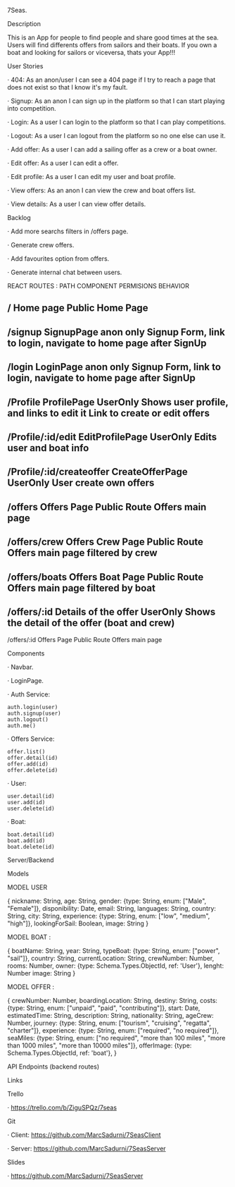 7Seas.

Description

This is an App for people to find people and share good times at the sea. Users will find differents offers from sailors and their boats.
If you own a boat and looking for sailors or viceversa, thats your App!!!


User Stories

· 404: As an anon/user I can see a 404 page if I try to reach a page that does not exist so that I know it's my fault.

· Signup: As an anon I can sign up in the platform so that I can start playing into competition.

· Login: As a user I can login to the platform so that I can play competitions.

· Logout: As a user I can logout from the platform so no one else can use it.

· Add offer: As a user I can add a sailing offer as a crew or a boat owner.

· Edit offer: As a user I can edit a offer.

· Edit profile: As a user I can edit my user and boat profile.

· View offers: As an anon I can view the crew and boat offers list.

· View details: As a user I can view offer details.



Backlog

· Add more searchs filters in /offers page.

· Generate crew offers.

· Add favourites option from offers.

· Generate internal chat between users.




REACT ROUTES :
PATH			            COMPONENT		            PERMISIONS		        BEHAVIOR

/			                Home page		            Public	<Route>		    Home Page
-----------------------------------------------------------------------------------------------------------------------
/signup		                SignupPage		            anon only		        Signup Form, link to login, 
                        	                            <AnonRoute>		        navigate to home page after SignUp
-----------------------------------------------------------------------------------------------------------------------
/login			            LoginPage		            anon only		        Signup Form, link to login,
						                                <AnonRoute>		        navigate to home page after SignUp	
-----------------------------------------------------------------------------------------------------------------------
/Profile			        ProfilePage		            UserOnly		        Shows user profile, and links to edit it
						                                <Private Route>	        Link to create or edit offers
-----------------------------------------------------------------------------------------------------------------------
/Profile/:id/edit		    EditProfilePage		        UserOnly		        Edits user and boat info
						                                <Private Route>
-----------------------------------------------------------------------------------------------------------------------
/Profile/:id/createoffer	CreateOfferPage	            UserOnly		        User create own offers
						                                <PrivateRoute>
-----------------------------------------------------------------------------------------------------------------------
/offers			            Offers Page		            Public Route		    Offers main page
-----------------------------------------------------------------------------------------------------------------------
/offers/crew		        Offers Crew Page	        Public Route		    Offers main page filtered by crew
-----------------------------------------------------------------------------------------------------------------------
/offers/boats		        Offers Boat Page	        Public Route		    Offers main page filtered by boat
-----------------------------------------------------------------------------------------------------------------------
/offers/:id		            Details of the offer	    UserOnly		        Shows the detail of the offer
						                                <Private Route>	        (boat and crew)
-----------------------------------------------------------------------------------------------------------------------
/offers/:id			        Offers Page		            Public Route		    Offers main page




Components

· Navbar.

· LoginPage.



· Auth Service:

    auth.login(user)
    auth.signup(user)
    auth.logout()
    auth.me()

· Offers Service:

    offer.list()
    offer.detail(id)
    offer.add(id)
    offer.delete(id)

· User:

    user.detail(id)
    user.add(id)
    user.delete(id)

· Boat:

    boat.detail(id)
    boat.add(id)
    boat.delete(id)


Server/Backend

Models

MODEL USER 

{
nickname: String,
age: String,
gender: {type: String, enum: ["Male", "Female"]}, 
disponibility: Date,
email: String,
languages: String,
country: String,
city: String,
experience: {type: String, enum: ["low", "medium", "high"]}, 
lookingForSail: Boolean,
image: String
}

MODEL BOAT :

{
boatName: String,
year: String,
typeBoat: {type: String, enum: ["power", "sail"]}, 
country: String,
currentLocation: String,
crewNumber: Number,
rooms: Number,
owner: {type: Schema.Types.ObjectId, ref: 'User'},
lenght: Number
image: String
}

MODEL OFFER :

{
crewNumber: Number,
boardingLocation: String,
destiny: String,
costs: {type: String, enum: ["unpaid", "paid", "contributing"]}, 
start: Date,
estimatedTime: String,
description: String,
nationality: String,
ageCrew: Number,
journey: {type: String, enum: ["tourism", "cruising", "regatta", "charter"]},
experience: {type: String, enum: ["required", "no required"]},
seaMiles: {type: String, enum: ["no required", "more than 100 miles", "more than 1000 miles", "more than 10000 miles"]},
offerImage: {type: Schema.Types.ObjectId, ref: 'boat'},
}



API Endpoints (backend routes)







Links 

Trello

· https://trello.com/b/ZiguSPQz/7seas 

Git

· Client: https://github.com/MarcSadurni/7SeasClient

· Server: https://github.com/MarcSadurni/7SeasServer

Slides

· https://github.com/MarcSadurni/7SeasServer 